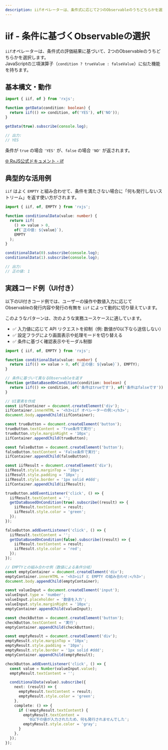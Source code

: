 ```yaml
---
description: iifオペレーターは、条件式に応じて2つのObservableのうちどちらかを選択するRxJSの条件分岐演算子で、三項演算子のような使い方が可能です。
---
```


# iif - 条件に基づくObservableの選択

`iif`オペレーターは、条件式の評価結果に基づいて、2つのObservableのうちどちらかを選択します。  
JavaScriptの三項演算子（`condition ? trueValue : falseValue`）に似た機能を持ちます。


## 基本構文・動作

```ts
import { iif, of } from 'rxjs';

function getData(condition: boolean) {
  return iif(() => condition, of('YES'), of('NO'));
}

getData(true).subscribe(console.log);

// 出力:
// YES
```

条件が `true` の場合 `'YES'` が、`false` の場合 `'NO'` が返されます。

[🌐 RxJS公式ドキュメント - iif](https://rxjs.dev/api/index/function/iif)

## 典型的な活用例

`iif` はよく `EMPTY` と組み合わせて、条件を満たさない場合に「何も発行しないストリーム」を返す使い方がされます。

```ts
import { iif, of, EMPTY } from 'rxjs';

function conditionalData(value: number) {
  return iif(
    () => value > 0,
    of(`正の値: ${value}`),
    EMPTY
  );
}

conditionalData(0).subscribe(console.log);
conditionalData(1).subscribe(console.log);

// 出力:
// 正の値: 1
```


## 実践コード例（UI付き）

以下のUI付きコード例では、ユーザーの操作や数値入力に応じて  
Observableの発行内容や発行の有無を `iif` によって動的に切り替えています。

このようなパターンは、次のような実務ユースケースに適しています。

- ✅ 入力値に応じて API リクエストを抑制（例: 数値が0以下なら送信しない）
- ✅ 設定フラグにより画面表示や処理モードを切り替える
- ✅ 条件に基づく確認表示やモーダル制御

```ts
import { iif, of, EMPTY } from 'rxjs';

function conditionalData(value: number) {
  return iif(() => value > 0, of(`正の値: ${value}`), EMPTY);
}

// 条件に基づいて異なるObservableを返す
function getDataBasedOnCondition(condition: boolean) {
  return iif(() => condition, of('条件はtrueです'), of('条件はfalseです'));
}

// UI要素を作成
const iifContainer = document.createElement('div');
iifContainer.innerHTML = '<h3>iif オペレーターの例:</h3>';
document.body.appendChild(iifContainer);

const trueButton = document.createElement('button');
trueButton.textContent = 'True条件で実行';
trueButton.style.marginRight = '10px';
iifContainer.appendChild(trueButton);

const falseButton = document.createElement('button');
falseButton.textContent = 'False条件で実行';
iifContainer.appendChild(falseButton);

const iifResult = document.createElement('div');
iifResult.style.marginTop = '10px';
iifResult.style.padding = '10px';
iifResult.style.border = '1px solid #ddd';
iifContainer.appendChild(iifResult);

trueButton.addEventListener('click', () => {
  iifResult.textContent = '';
  getDataBasedOnCondition(true).subscribe((result) => {
    iifResult.textContent = result;
    iifResult.style.color = 'green';
  });
});

falseButton.addEventListener('click', () => {
  iifResult.textContent = '';
  getDataBasedOnCondition(false).subscribe((result) => {
    iifResult.textContent = result;
    iifResult.style.color = 'red';
  });
});

// EMPTYとの組み合わせ例（数値による条件分岐）
const emptyContainer = document.createElement('div');
emptyContainer.innerHTML = '<h3>iif と EMPTY の組み合わせ:</h3>';
document.body.appendChild(emptyContainer);

const valueInput = document.createElement('input');
valueInput.type = 'number';
valueInput.placeholder = '数値を入力';
valueInput.style.marginRight = '10px';
emptyContainer.appendChild(valueInput);

const checkButton = document.createElement('button');
checkButton.textContent = '実行';
emptyContainer.appendChild(checkButton);

const emptyResult = document.createElement('div');
emptyResult.style.marginTop = '10px';
emptyResult.style.padding = '10px';
emptyResult.style.border = '1px solid #ddd';
emptyContainer.appendChild(emptyResult);

checkButton.addEventListener('click', () => {
  const value = Number(valueInput.value);
  emptyResult.textContent = '';

  conditionalData(value).subscribe({
    next: (result) => {
      emptyResult.textContent = result;
      emptyResult.style.color = 'green';
    },
    complete: () => {
      if (!emptyResult.textContent) {
        emptyResult.textContent =
          '0以下の値が入力されたため、何も発行されませんでした';
        emptyResult.style.color = 'gray';
      }
    },
  });
});

```